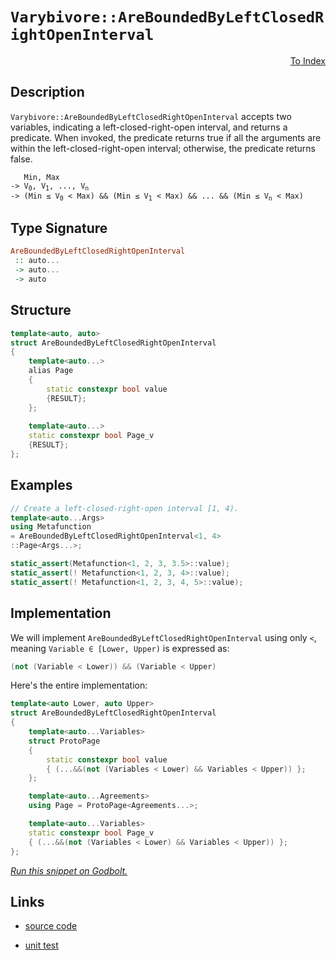 <!-- Copyright 2024 Feng Mofan
SPDX-License-Identifier: Apache-2.0 -->

# `Varybivore::AreBoundedByLeftClosedRightOpenInterval`

<p style='text-align: right;'><a href="../../../facilities/metafunctions.md#varybivore-are-bounded-by-left-closed-right-open-interval">To Index</a></p>

## Description

`Varybivore::AreBoundedByLeftClosedRightOpenInterval` accepts two variables, indicating a left-closed-right-open interval, and returns a predicate.
When invoked, the predicate returns true if all the arguments are within the left-closed-right-open interval;
otherwise, the predicate returns false.

<pre><code>   Min, Max
-> V<sub>0</sub>, V<sub>1</sub>, ..., V<sub>n</sub>
-> (Min &le; V<sub>0</sub> &lt; Max) && (Min &le; V<sub>1</sub> &lt; Max) && ... && (Min &le; V<sub>n</sub> &lt; Max)</code></pre>

## Type Signature

```Haskell
AreBoundedByLeftClosedRightOpenInterval
 :: auto...
 -> auto...
 -> auto
```

## Structure

```C++
template<auto, auto>
struct AreBoundedByLeftClosedRightOpenInterval
{
    template<auto...>
    alias Page
    {
        static constexpr bool value
        {RESULT};
    };
    
    template<auto...>
    static constexpr bool Page_v
    {RESULT};
};
```

## Examples

```C++
// Create a left-closed-right-open interval [1, 4).
template<auto...Args>
using Metafunction
= AreBoundedByLeftClosedRightOpenInterval<1, 4>
::Page<Args...>;

static_assert(Metafunction<1, 2, 3, 3.5>::value);
static_assert(! Metafunction<1, 2, 3, 4>::value);
static_assert(! Metafunction<1, 2, 3, 4, 5>::value);
```

## Implementation

We will implement `AreBoundedByLeftClosedRightOpenInterval` using only `<`, meaning <code>Variable &in; [Lower, Upper)</code> is expressed as:

```C++
(not (Variable < Lower)) && (Variable < Upper)
```

Here's the entire implementation:

```C++
template<auto Lower, auto Upper>
struct AreBoundedByLeftClosedRightOpenInterval
{
    template<auto...Variables>
    struct ProtoPage
    {
        static constexpr bool value
        { (...&&(not (Variables < Lower) && Variables < Upper)) };
    };

    template<auto...Agreements>
    using Page = ProtoPage<Agreements...>;

    template<auto...Variables>
    static constexpr bool Page_v
    { (...&&(not (Variables < Lower) && Variables < Upper)) };
};
```

[*Run this snippet on Godbolt.*](https://godbolt.org/#z:OYLghAFBqd5QCxAYwPYBMCmBRdBLAF1QCcAaPECAMzwBtMA7AQwFtMQByARg9KtQYEAysib0QXACx8BBAKoBnTAAUAHpwAMvAFYTStJg1DIApACYAQuYukl9ZATwDKjdAGFUtAK4sGIAKwAzKSuADJ4DJgAcj4ARpjEIIFcpAAOqAqETgwe3r4BwemZjgLhkTEs8YnJtpj2JQxCBEzEBLk%2BfkG19dlNLQRl0XEJSSkKza3t%2BV3j/YMVVaMAlLaoXsTI7BwEmCypBjsmgW5MXkQA1KGoAO4JFmsM6KTnpxdyqal3D%2BhH2CYaAEFxsQvA5zgDiJh7l5Hph0BYAJ6hTBUNq0DJwgBKeGACAIAHlPgwAJKCBIANzE/wBJgA7FZAecmecdnsDpgjiczqgAHR8gBqLTwTFi9AUv2pzPOwNBBHOymIqCIyiYwA5jOZdIZAKlUtmjmQ5zQDHGmFUqWI51iqE850p3nVOt1TK15wgfJ55gAbN6IAwlW7BcRhaLMApzpzLjcvjD0EsI2YfYnzkGQ2KI8dzu9PsRoY8lvG6QARI7aqXF0vUyXM1n7JiHY6vXl8gHASG7RgEcWBP4apleTJGeWqzAZovyxXKkec1vttiCBQeiWBbXVpm19mcpse1MisUSvvS5oGo0CU3my3W20qtUAfXJa4j9LdS8Tvv9cogu9D4cjV1uubfIWb7Jt%2B6aRtmMb5oWtIliuVawZWgLUgA9AAVBhmFYShqGYQAKtgQh4ZhOGAuhWEUaRNJkSh5xuJC9ajkw5z0KiAC0yDoko6BscGuIEGxqBEucEQ7MQ9oRv4FgaM8khLJ6gIboxW7ch6ELAN2vYAgOETAOcACymDNFQMIONkVaBOOEJQt8cKIsiqJuFxWI4nihKMKSYn2pyMnnJIB4AiAIA3hyxzqYufLLqugL6ngyC3kwChKK0ECGcZpkNJyKTnGYzzBOcgQ8v4vxBfaXiYEsSFAsecUJUlCQEBAYBgAZRlMCZDBmQIWXPLlBWySVIBlRVVWxfFiXJY1zWtelnWZcc2V9fl0jnMVPalWI5WVSuHArLQnD%2BLwfgcFopCoJwbjWNY0prBso7mMkvAEJou0rAA1gEZg8rSZiSAAHH9/gaAAnP4ZgaF6f3BPtHCSLwLASBoMnHad50cLwCggDJz0nbtpBwLAMCICAawEKkZzkJQaB7HQCRRKwWyqH9XpsV6kjnMAyCGlIPJmLwcKECQeDoHo/CCCIYjsFIMiCIoKjqLjpC6Ck1zEEwqScDwe0HUdL1nZw%2BJnOTcqoFQ5xMyzbMc1z5w82YboeDT9CWg9XBLE9L0rBASDU6ktNkBQEC%2B/7IDAFIuU0LQYmYxAsR67EEQtAimu8AnzDEAi%2BKxNomAOCnpDU/OBIMLQyeK1gsReMAJy0LQmPcLwWAsIYwDiOXeCQmZ5JhnrZq52cWw8OQZIw6dtB4LEasZx4WB6wQwYIw3pDd8Q1pKEWuwt%2BPRie3wBgafyeCYNc7nHUPYvCKI4jSxfctqHryv6C3KBXZY%2BgT5jkArEJDT12x4w/EsqYSw1hwa8FQCvYMWBP4QBWHYXODQXCPCmH4FIYQIhDEqCMFIRQsgCBQXoXBDR5jDESGMOoCDegTDaJ4Doeh4FdUaNQkhWCyG2GoQQsYzCMELGwXA26mwJDaw4IdUgKNwGcHNszVm7NObc0kLzN0uBBYuzMMkd2pAcZaALKQBAmAmBYESLA0gH1JCFWBoEWkkgNCSF%2Bl6JG/gvTA30JwOGpAEbJB5F6LgkNgZ/R8f4SQXB/AWK9GIvWaMMZY00bvAmxNSbG0pkHVATs6YM04C0Fg5JaRsWYpxFuttgY8i4DyU6AsiBQNFrICW19pC3yUPfRWuhcqq3VinYRojxH6w4IbMmZxzimxeMQLJOS8kGCHFwIpJSNAOxSX7Z2CZAhmA0VovG3sUBzP9kk4OzsQCZOyRxcZYdgZcBkpHaOlA46KzTknfONyM5ZxznnJehdOz4hLmXU6Fcq41zrvnJuW8thfI7pQ7u9cymqH7jsfOok6h63HpPJOM8gVPQXvnFea9MAb2bkYbeoBcYrCoPvBQh9j6n3zhfGpUs6myDvgrU6zSn472AVYN%2BCKYHf1SL/Tg/8CCAKLCy0BqNIHCx7l/bolDnAQFcJwkIjwWGLBwRkPBORaH5CVcUbICrsESsYX0SYarUG6oaPqgYPDSH0I4Yay1cxzWsKEasdYgi3YuJEbrRWaMhkjNyUaI5hTimlKUfgCpiy3YewJSsPRBiRjGJhm4jxRSbG0hCbSWkgRbGSDZikLpkTbDRNWV7Im6yEkU0DjstJbAMnDKtiwBQ5JDTkkmTydk4x%2BbBqFiLFIlKr7UplvIBp9KdBJFIK0jWDcOnutRgbI2/TBmZJrXWhtTaW2fkdvMhIizAgrNiT7TZzttl7pGPWj495Jm3hXQlatdS6AXNjvHROGc7kPsztnBB%2BdXmCHeaXPW3zq5iD%2BUvAFuKUWkHwJ3RwYLe6QuQAPGFI94UTyngiZFc80VLwxRibFW9dK7yJaqElR8T5EgpdUntEgaWywHQ/YdRyX4gLZR/eAnLuUcBQgAujrKLBgLOiK6BTHjXZCQe4a1aD5V2sVWkZVDRZVEK1eJnVDCTVWryEaxTVDbXlAtVw/osrZitG1WQ/hTqpYTvCR6yR872a1vrXaZdjFxhBpUaG7dEbdH6MMZQYR8aQBmCKYEQI/ggZBKRv52kkMzNTvRnm7Gnt3ogEkLSXmyauBSGBkmixXBaSusCJOiRUWC3CL5hFvL4btErBXpkZwkggA%3D%3D)

## Links

- [source code](../../../../conceptrodon/varybivore/are_bounded_by_left_closed_right_open_interval.hpp)

- [unit test](../../../../tests/unit/metafunctions/varybivore/are_bounded_by_left_closed_right_open_interval.test.hpp)
